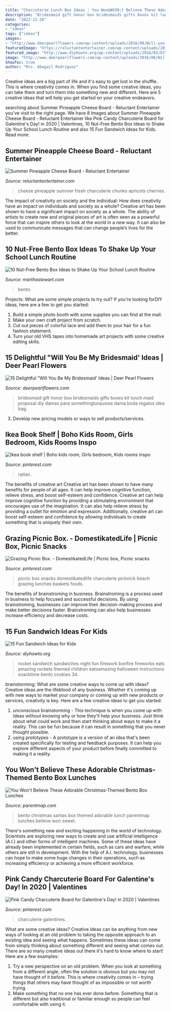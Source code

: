 ```yaml
---
title: "Charcuterie Lunch Box Ideas : You Won&#039;t Believe These Adorable Christmas-themed Bento Box Lunches"
description: "Bridesmaid gift honor box bridesmaids gifts boxes kit lunch maid proposal diy damas para somethingturquoise dama boda regalos idea bag"
date: "2022-12-26"
categories:
- "ideas"
tags: ["ideas"]
images:
- "http://www.deerpearlflowers.com/wp-content/uploads/2016/08/Will-you-be-my-Bridesmaid-Ideas-9.jpg"
featuredImage: "https://reluctantentertainer.com/wp-content/uploads/2018/06/Summer-Pineapple-Cheese-Board-4.jpg"
featured_image: "http://www.diyhowto.org/wp-content/uploads/2016/03/DIY-3D-Rocket-Sandwich-15-Fun-Sandwich-Ideas-for-Kids-DIYHowto.jpg"
image: "http://www.deerpearlflowers.com/wp-content/uploads/2016/08/Will-you-be-my-Bridesmaid-Ideas-9.jpg"
ShowToc: true
author: "Mrs. Abagail Rodriguez"
---
```



Creative ideas are a big part of life and it's easy to get lost in the shuffle. This is where creativity comes in. When you find some creative ideas, you can take them and turn them into something new and different. Here are 5 creative ideas that will help you get started on your creative endeavors.

	

		
searching about Summer Pineapple Cheese Board - Reluctant Entertainer you've visit to the right page. We have 8 Images about Summer Pineapple Cheese Board - Reluctant Entertainer like Pink Candy Charcuterie Board for Galentine&#039;s Day! in 2020 | Valentines, 10 Nut-Free Bento Box Ideas to Shake Up Your School Lunch Routine and also 15 Fun Sandwich Ideas for Kids. Read more:
		
    
## Summer Pineapple Cheese Board - Reluctant Entertainer

<img loading=lazy src="https://reluctantentertainer.com/wp-content/uploads/2018/06/Summer-Pineapple-Cheese-Board-4.jpg" onerror="this.onerror=null;this.src='https://tse1.mm.bing.net/th?id=OIP.cuSNmV5TvcKpPiIYZU9DKgHaLG&amp;pid=15.1';" alt="Summer Pineapple Cheese Board - Reluctant Entertainer">

_Source: reluctantentertainer.com_

>cheese pineapple summer fresh charcuterie chunks apricots cherries. 

	

The impact of creativity on society and the individual: How does creativity have an impact on individuals and society as a whole?
Creative art has been shown to have a significant impact on society as a whole. The ability of artists to create new and original pieces of art is often seen as a powerful force that can inspire others to look at the world in a new way. It can also be used to communicate messages that can change people’s lives for the better.

    
## 10 Nut-Free Bento Box Ideas To Shake Up Your School Lunch Routine

<img loading=lazy src="https://static.onecms.io/wp-content/uploads/sites/34/2019/07/19034505/jam-ham-nut-free-lunch.jpg" onerror="this.onerror=null;this.src='https://tse2.mm.bing.net/th?id=OIP.JXbGHQ72UtxvDXWdZ2es5AHaKh&amp;pid=15.1';" alt="10 Nut-Free Bento Box Ideas to Shake Up Your School Lunch Routine">

_Source: marthastewart.com_

>bento. 

	

Projects: What are some simple projects to try out?
If you're looking forDIY ideas, here are a few to get you started: 
1. Build a simple photo booth with some supplies you can find at the mall.
2. Make your own craft project from scratch.
3. Cut out pieces of colorful lace and add them to your hair for a fun fashion statement. 
4. Turn your old VHS tapes into homemade art projects with some creative editing skills.

    
## 15 Delightful &quot;Will You Be My Bridesmaid&#039; Ideas | Deer Pearl Flowers

<img loading=lazy src="http://www.deerpearlflowers.com/wp-content/uploads/2016/08/Will-you-be-my-Bridesmaid-Ideas-9.jpg" onerror="this.onerror=null;this.src='https://tse4.mm.bing.net/th?id=OIP.xhuPpFItA60ilSdCiTho4QHaLH&amp;pid=15.1';" alt="15 Delightful &quot;Will You Be My Bridesmaid&#039; Ideas | Deer Pearl Flowers">

_Source: deerpearlflowers.com_

>bridesmaid gift honor box bridesmaids gifts boxes kit lunch maid proposal diy damas para somethingturquoise dama boda regalos idea bag. 

	

3. Develop new pricing models or ways to sell products/services.

    
## Ikea Book Shelf | Boho Kids Room, Girls Bedroom, Kids Rooms Inspo

<img loading=lazy src="https://i.pinimg.com/736x/42/6e/08/426e08b7ac81a7230045c106b4b109af.jpg" onerror="this.onerror=null;this.src='https://tse3.mm.bing.net/th?id=OIP.11DHeBOU_kkj-bRkMvsxEAHaLF&amp;pid=15.1';" alt="Ikea book shelf | Boho kids room, Girls bedroom, Kids rooms inspo">

_Source: pinterest.com_

>rattan. 

	

The benefits of creative art
Creative art has been shown to have many benefits for people of all ages. It can help improve cognitive function, relieve stress, and boost self-esteem and confidence.
Creative art can help improve cognitive function by providing a stimulating environment that encourages use of the imagination. It can also help relieve stress by providing a outlet for emotion and expression. Additionally, creative art can boost self-esteem and confidence by allowing individuals to create something that is uniquely their own.

    
## Grazing Picnic Box. - DomestikatedLife | Picnic Box, Picnic Snacks

<img loading=lazy src="https://i.pinimg.com/736x/f1/7f/ae/f17faeb49bd209e7d9a452c843b656dd.jpg" onerror="this.onerror=null;this.src='https://tse1.mm.bing.net/th?id=OIP.sB3GoJyiRDwfcwdpA4uiVwHaJ3&amp;pid=15.1';" alt="Grazing Picnic Box. - DomestikatedLife | Picnic box, Picnic snacks">

_Source: pinterest.com_

>picnic box snacks domestikatedlife charcuterie picknick beach grazing lunches baskets foods. 

	

The benefits of brainstroming in business.
Brainstroming is a process used in business to help focused and successful decisions. By using brainstroming, businesses can improve their decision-making process and make better decisions faster. Brainstroming can also help businesses increase efficiency and decrease costs.

    
## 15 Fun Sandwich Ideas For Kids

<img loading=lazy src="http://www.diyhowto.org/wp-content/uploads/2016/03/DIY-3D-Rocket-Sandwich-15-Fun-Sandwich-Ideas-for-Kids-DIYHowto.jpg" onerror="this.onerror=null;this.src='https://tse3.mm.bing.net/th?id=OIP.LUILl2Tvr09ZfKVxXYiNSwHaLJ&amp;pid=15.1';" alt="15 Fun Sandwich Ideas for Kids">

_Source: diyhowto.org_

>rocket sandwich sandwiches night fun firework bonfire fireworks eats amazing rockets themed children eatsamazing halloween instructions snacktime bento cookies 3d. 

	

brainstorming: What are some creative ways to come up with ideas?
Creative ideas are the lifeblood of any business. Whether it's coming up with new ways to market your company or coming up with new products or services, creativity is key. Here are a few creative ideas to get you started: 
1. unconscious brainstorming - This technique is when you come up with ideas without knowing why or how they'll help your business. Just think about what could work and then start thinking about ways to make it a reality. This can be fun because it can result in something that you never thought possible. 
2. using prototypes - A prototype is a version of an idea that's been created specifically for testing and feedback purposes. It can help you explore different aspects of your product before finally committed to making it a reality.

    
## You Won&#039;t Believe These Adorable Christmas-Themed Bento Box Lunches

<img loading=lazy src="https://www.parentmap.com/sites/default/files/styles/1180x660_scaled_cropped/public/2017-12/mini_santas_bento_0.jpg?itok=RgzZDUd_" onerror="this.onerror=null;this.src='https://tse4.mm.bing.net/th?id=OIP.F7MlpYTUU-eiWzKc6_wDJwHaEJ&amp;pid=15.1';" alt="You Won&#039;t Believe These Adorable Christmas-Themed Bento Box Lunches">

_Source: parentmap.com_

>bento christmas santas box themed adorable lunch parentmap lunches believe won sweet. 

	

There's something new and exciting happening in the world of technology. Scientists are exploring new ways to create and use artificial intelligence (A.I.) and other forms of intelligent machines. Some of these ideas have already been implemented in certain fields, such as cars and warfare, while others are still in development. With the help of A.I. technology, businesses can hope to make some huge changes in their operations, such as increasing efficiency or achieving a more efficient workforce.

    
## Pink Candy Charcuterie Board For Galentine&#039;s Day! In 2020 | Valentines

<img loading=lazy src="https://i.pinimg.com/736x/b8/b0/48/b8b048197379c0be66deb87cad0d66ba.jpg" onerror="this.onerror=null;this.src='https://tse1.mm.bing.net/th?id=OIP.UZYSjT2_wcxUfnguPqAvIgHaLF&amp;pid=15.1';" alt="Pink Candy Charcuterie Board for Galentine&#039;s Day! in 2020 | Valentines">

_Source: pinterest.com_

>charcuterie galentines. 

	

What are some creative ideas?
Creative ideas can be anything from new ways of looking at an old problem to taking the opposite approach to an existing idea and seeing what happens. Sometimes these ideas can come from simply thinking about something different and seeing what comes out. There are so many creative ideas out there it's hard to know where to start! Here are a few examples: 
1. Try a new perspective on an old problem. When you look at something from a different angle, often the solution is obvious but you may not have thought of it before. This is where creativity comes in – trying things that others may have thought of as impossible or not worth trying. 
2. Make something that no one has ever done before. Something that is different but also traditional or familiar enough so people can feel comfortable with using it.

